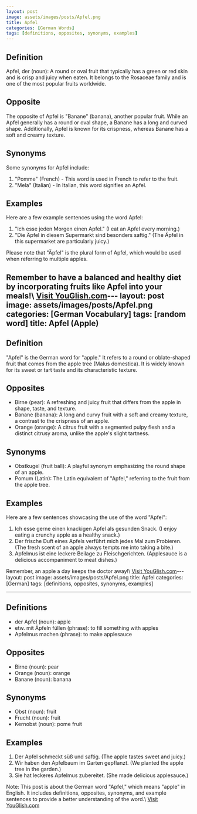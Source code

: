 ```yaml
---
layout: post
image: assets/images/posts/Apfel.png
title: Apfel
categories: [German Words]
tags: [definitions, opposites, synonyms, examples]
---
```


## Definition
Apfel, der (noun): A round or oval fruit that typically has a green or red skin and is crisp and juicy when eaten. It belongs to the Rosaceae family and is one of the most popular fruits worldwide.

## Opposite
The opposite of Apfel is "Banane" (banana), another popular fruit. While an Apfel generally has a round or oval shape, a Banane has a long and curved shape. Additionally, Apfel is known for its crispness, whereas Banane has a soft and creamy texture.

## Synonyms
Some synonyms for Apfel include:

1. "Pomme" (French) - This word is used in French to refer to the fruit.
2. "Mela" (Italian) - In Italian, this word signifies an Apfel.

## Examples
Here are a few example sentences using the word Apfel:

1. "Ich esse jeden Morgen einen Apfel." (I eat an Apfel every morning.)
2. "Die Äpfel in diesem Supermarkt sind besonders saftig." (The Äpfel in this supermarket are particularly juicy.)

Please note that "Äpfel" is the plural form of Apfel, which would be used when referring to multiple apples.

Remember to have a balanced and healthy diet by incorporating fruits like Apfel into your meals!\ <a id="yg-widget-0" class="youglish-widget" data-query="Apfel" data-lang="german" data-components="8412" data-auto-start="0" data-bkg-color="theme_light" data-title="How%20to%20pronounce%20Apfel%20in%20German"  rel="nofollow" href="https://youglish.com">Visit YouGlish.com</a><script async src="https://youglish.com/public/emb/widget.js" charset="utf-8"></script>---
layout: post
image: assets/images/posts/Apfel.png
categories: [German Vocabulary]
tags: [random word]
title: Apfel (Apple)
---

## Definition
"Apfel" is the German word for "apple." It refers to a round or oblate-shaped fruit that comes from the apple tree (Malus domestica). It is widely known for its sweet or tart taste and its characteristic texture. 

## Opposites
- Birne (pear): A refreshing and juicy fruit that differs from the apple in shape, taste, and texture.
- Banane (banana): A long and curvy fruit with a soft and creamy texture, a contrast to the crispness of an apple.
- Orange (orange): A citrus fruit with a segmented pulpy flesh and a distinct citrusy aroma, unlike the apple's slight tartness.

## Synonyms
- Obstkugel (fruit ball): A playful synonym emphasizing the round shape of an apple.
- Pomum (Latin): The Latin equivalent of "Apfel," referring to the fruit from the apple tree. 

## Examples
Here are a few sentences showcasing the use of the word "Apfel":

1. Ich esse gerne einen knackigen Apfel als gesunden Snack. (I enjoy eating a crunchy apple as a healthy snack.)
2. Der frische Duft eines Apfels verführt mich jedes Mal zum Probieren. (The fresh scent of an apple always tempts me into taking a bite.)
3. Apfelmus ist eine leckere Beilage zu Fleischgerichten. (Applesauce is a delicious accompaniment to meat dishes.)

Remember, an apple a day keeps the doctor away!\ <a id="yg-widget-0" class="youglish-widget" data-query="Apfel" data-lang="german" data-components="8412" data-auto-start="0" data-bkg-color="theme_light" data-title="How%20to%20pronounce%20Apfel%20in%20German"  rel="nofollow" href="https://youglish.com">Visit YouGlish.com</a><script async src="https://youglish.com/public/emb/widget.js" charset="utf-8"></script>---
layout: post
image: assets/images/posts/Apfel.png
title: Apfel
categories: [German]
tags: [definitions, opposites, synonyms, examples]

---

## Definitions

- der Apfel (noun): apple
- etw. mit Äpfeln füllen (phrase): to fill something with apples
- Apfelmus machen (phrase): to make applesauce

## Opposites

- Birne (noun): pear
- Orange (noun): orange
- Banane (noun): banana

## Synonyms

- Obst (noun): fruit
- Frucht (noun): fruit
- Kernobst (noun): pome fruit

## Examples

1. Der Apfel schmeckt süß und saftig. (The apple tastes sweet and juicy.)
2. Wir haben den Apfelbaum im Garten gepflanzt. (We planted the apple tree in the garden.)
3. Sie hat leckeres Apfelmus zubereitet. (She made delicious applesauce.)

Note: This post is about the German word "Apfel," which means "apple" in English. It includes definitions, opposites, synonyms, and example sentences to provide a better understanding of the word.\ <a id="yg-widget-0" class="youglish-widget" data-query="Apfel" data-lang="german" data-components="8412" data-auto-start="0" data-bkg-color="theme_light" data-title="How%20to%20pronounce%20Apfel%20in%20German"  rel="nofollow" href="https://youglish.com">Visit YouGlish.com</a><script async src="https://youglish.com/public/emb/widget.js" charset="utf-8"></script>